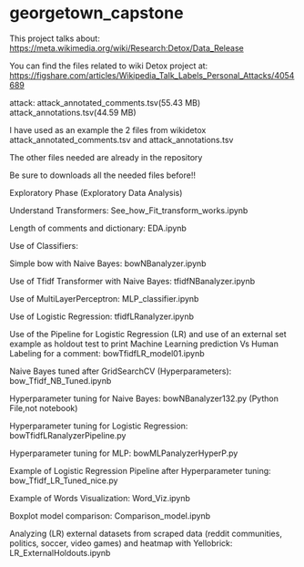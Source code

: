# georgetown_capstone

This project talks about: https://meta.wikimedia.org/wiki/Research:Detox/Data_Release


You can find the files related to wiki Detox project at: https://figshare.com/articles/Wikipedia_Talk_Labels_Personal_Attacks/4054689

attack: attack_annotated_comments.tsv(55.43 MB)
        attack_annotations.tsv(44.59 MB)
        
        
I have used as an example the 2 files from wikidetox attack_annotated_comments.tsv and attack_annotations.tsv

The other files needed are already in the repository

Be sure to downloads all the needed files before!!


Exploratory Phase (Exploratory Data Analysis)

Understand Transformers: See_how_Fit_transform_works.ipynb

Length of comments and dictionary: EDA.ipynb


Use of Classifiers:

Simple bow with Naive Bayes: bowNBanalyzer.ipynb

Use of Tfidf Transformer with Naive Bayes: tfidfNBanalyzer.ipynb

Use of MultiLayerPerceptron: MLP_classifier.ipynb

Use of Logistic Regression: tfidfLRanalyzer.ipynb

Use of the Pipeline for Logistic Regression (LR) and use of an external set example as holdout test to print Machine Learning prediction Vs Human Labeling for a comment: bowTfidfLR_model01.ipynb

Naive Bayes tuned after GridSearchCV (Hyperparameters): bow_Tfidf_NB_Tuned.ipynb

Hyperparameter tuning for Naive Bayes: bowNBanalyzer132.py (Python File,not notebook)

Hyperparameter tuning for Logistic Regression: bowTfidfLRanalyzerPipeline.py

Hyperparameter tuning for MLP: bowMLPanalyzerHyperP.py

Example of Logistic Regression Pipeline after Hyperparameter tuning: bow_Tfidf_LR_Tuned_nice.py

Example of Words Visualization: Word_Viz.ipynb

Boxplot model comparison: Comparison_model.ipynb

Analyzing (LR) external datasets from scraped data (reddit communities, politics, soccer, video games) and heatmap with Yellobrick: LR_ExternalHoldouts.ipynb
